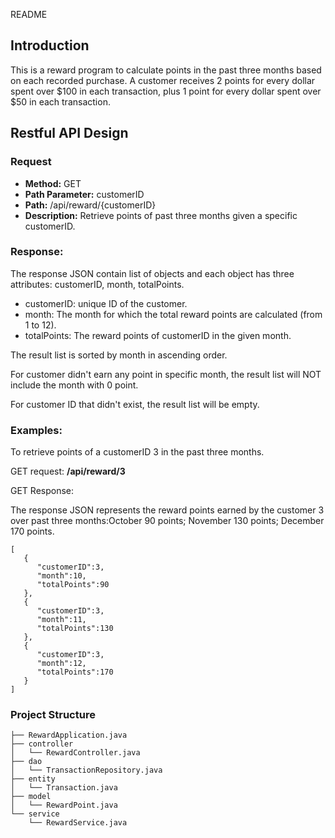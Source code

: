 README

## Introduction

This is a reward program to calculate points in the past three months based on each recorded purchase. A customer receives 2 points for every dollar spent over $100 in each transaction, plus 1 point for every dollar spent over $50 in each transaction.

## Restful API Design

### Request
- **Method:** GET
- **Path Parameter:** customerID 
- **Path:** /api/reward/{customerID}
- **Description:** Retrieve points of past three months given a specific customerID.

### Response: 
The response JSON contain list of objects and each object has three attributes: customerID, month, totalPoints. 

- customerID: unique ID of the customer.
- month: The month for which the total reward points are calculated (from 1 to 12).
- totalPoints: The reward points of customerID in the given month.

The result list is sorted by month in ascending order. 

For customer didn't earn any point in specific month, the result list will NOT include the month with 0 point.

For customer ID that didn't exist, the result list will be empty. 

### Examples:

To retrieve points of a customerID 3 in the past three months.

GET request: **/api/reward/3**  

GET Response: 

The response JSON represents the reward points earned by the customer 3 over past three months:October 90 points; November 130 points; December 170 points.

```
[
   {
      "customerID":3,
      "month":10,
      "totalPoints":90
   },
   {
      "customerID":3,
      "month":11,
      "totalPoints":130
   },
   {
      "customerID":3,
      "month":12,
      "totalPoints":170
   }
]
```


### Project Structure
```
├── RewardApplication.java
├── controller
│   └── RewardController.java
├── dao
│   └── TransactionRepository.java
├── entity
│   └── Transaction.java
├── model
│   └── RewardPoint.java
└── service
    └── RewardService.java
```
